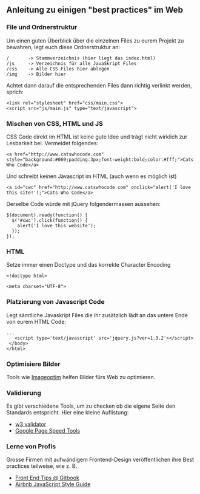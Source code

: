 ## Anleitung zu einigen "best practices" im Web


### File und Ordnerstruktur

Um einen guten Überblick über die einzelnen Files zu eurem Projekt zu bewahren, legt euch diese Ordnerstruktur an:

```
/       -> Stammverzeichnis (hier liegt das index.html)
/js     -> Verzeichnis für alle JavaSkript Files
/css    -> Alle CSS Files hier ablegen
/img    -> Bilder hier
```

Achtet dann darauf die entsprechenden Files dann richtig verlinkt werden, sprich:

```
<link rel="stylesheet" href="css/main.css">
<script src="js/main.js" type="text/javascript">
```

### Mischen von CSS, HTML und JS

CSS Code direkt im HTML ist keine gute Idee und trägt nicht wirklich zur Lesbarkeit bei. Vermeidet folgendes:

```
<a href="http://www.catswhocode.com" style="background:#069;padding:3px;font-weight:bold;color:#fff;">Cats Who Code</a>
```

Und schreibt keinen Javascript im HTML (auch wenn es möglich ist)

```
<a id="cwc" href="http://www.catswhocode.com" onclick="alert('I love this site!');">Cats Who Code</a>
```

Derselbe Code würde mit jQuery folgendermassen aussehen:

```
$(document).ready(function() {
  $('#cwc').click(function() {
    alert('I love this website');
  });
});
```
### HTML

Setze immer einen Doctype und das korrekte Character Encoding

```
<!doctype html>
```

```
<meta charset="UTF-8">
```


### Platzierung von Javascript Code

Legt sämtliche Javaskript Files die ihr zusätzlich lädt an das untere Ende von eurem HTML Code:

```
...
   <script type='text/javascript' src='jquery.js?ver=1.3.2'></script>
 </body>
</html>
```

### Optimisiere Bilder

Tools wie [Imageoptim](https://imageoptim.com/) helfen Bilder fürs Web zu optimieren.

### Validierung

Es gibt verschiedene Tools, um zu checken ob die eigene Seite den Standards entspricht. Hier eine kleine Auflistung:

  - [w3 validator](https://validator.w3.org/)
  - [Google Page Speed Tools](https://developers.google.com/speed/pagespeed/)

### Lerne von Profis

Grosse Firmen mit aufwändigem Frontend-Design veröffentlichen ihre Best practices teilweise, wie z. B.

  - [Front End Tips @ Gitbook](https://www.gitbook.com/book/znack/front-end-tips/details)
  - [Airbnb JavaScript Style Guide](https://github.com/airbnb/javascript)
